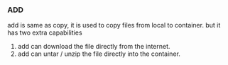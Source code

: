 ### ADD
add is same as copy, it is used to copy files from local to container. but it has two extra capabilities
1. add can download the file directly from the internet.
2. add can untar / unzip the file directly into the container.
